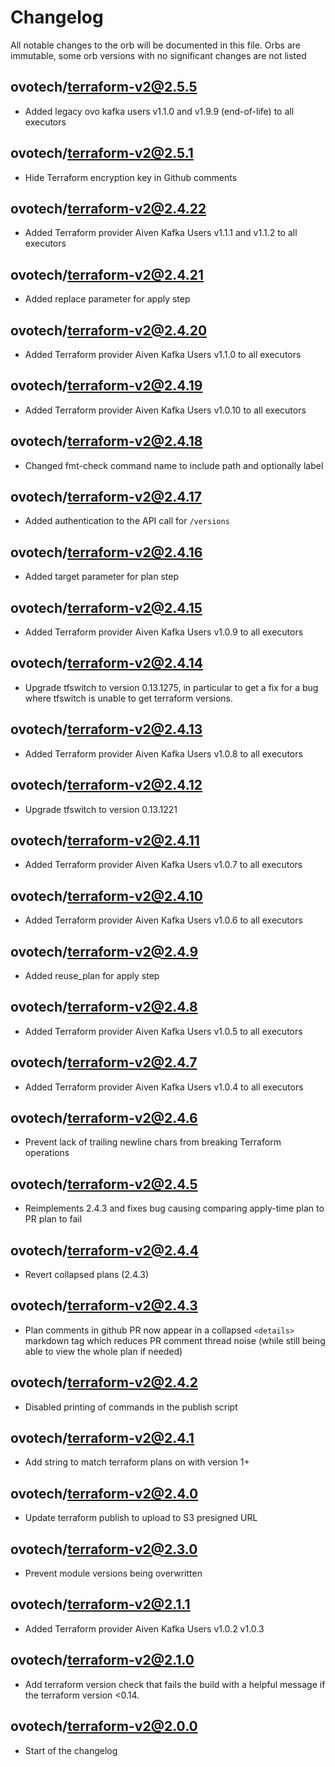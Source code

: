 # Changelog
All notable changes to the orb will be documented in this file.
Orbs are immutable, some orb versions with no significant changes are
not listed

## ovotech/terraform-v2@2.5.5
- Added legacy ovo kafka users v1.1.0 and v1.9.9 (end-of-life) to all executors

## ovotech/terraform-v2@2.5.1
- Hide Terraform encryption key in Github comments

## ovotech/terraform-v2@2.4.22
- Added Terraform provider Aiven Kafka Users v1.1.1 and v1.1.2 to all executors

## ovotech/terraform-v2@2.4.21
- Added replace parameter for apply step

## ovotech/terraform-v2@2.4.20
- Added Terraform provider Aiven Kafka Users v1.1.0 to all executors

## ovotech/terraform-v2@2.4.19
- Added Terraform provider Aiven Kafka Users v1.0.10 to all executors

## ovotech/terraform-v2@2.4.18
- Changed fmt-check command name to include path and optionally label

## ovotech/terraform-v2@2.4.17
- Added authentication to the API call for `/versions`

## ovotech/terraform-v2@2.4.16
- Added target parameter for plan step

## ovotech/terraform-v2@2.4.15
- Added Terraform provider Aiven Kafka Users v1.0.9 to all executors

## ovotech/terraform-v2@2.4.14
- Upgrade tfswitch to version 0.13.1275, in particular to get a fix for a bug where tfswitch is unable to get terraform versions.

## ovotech/terraform-v2@2.4.13
- Added Terraform provider Aiven Kafka Users v1.0.8 to all executors

## ovotech/terraform-v2@2.4.12
- Upgrade tfswitch to version 0.13.1221

## ovotech/terraform-v2@2.4.11
- Added Terraform provider Aiven Kafka Users v1.0.7 to all executors

## ovotech/terraform-v2@2.4.10
- Added Terraform provider Aiven Kafka Users v1.0.6 to all executors

## ovotech/terraform-v2@2.4.9
- Added reuse_plan for apply step

## ovotech/terraform-v2@2.4.8
- Added Terraform provider Aiven Kafka Users v1.0.5 to all executors

## ovotech/terraform-v2@2.4.7
- Added Terraform provider Aiven Kafka Users v1.0.4 to all executors

## ovotech/terraform-v2@2.4.6
- Prevent lack of trailing newline chars from breaking Terraform operations

## ovotech/terraform-v2@2.4.5
- Reimplements 2.4.3 and fixes bug causing comparing apply-time plan to PR plan to fail

## ovotech/terraform-v2@2.4.4
- Revert collapsed plans (2.4.3)

## ovotech/terraform-v2@2.4.3
- Plan comments in github PR now appear in a collapsed `<details>` markdown tag which reduces PR comment thread noise (while still being able to view the whole plan if needed)

## ovotech/terraform-v2@2.4.2
- Disabled printing of commands in the publish script

## ovotech/terraform-v2@2.4.1
- Add string to match terraform plans on with version 1+

## ovotech/terraform-v2@2.4.0
- Update terraform publish to upload to S3 presigned URL

## ovotech/terraform-v2@2.3.0
- Prevent module versions being overwritten

## ovotech/terraform-v2@2.1.1
- Added Terraform provider Aiven Kafka Users v1.0.2 v1.0.3

## ovotech/terraform-v2@2.1.0
- Add terraform version check that fails the build with a helpful
  message if the terraform version <0.14.

## ovotech/terraform-v2@2.0.0
- Start of the changelog
